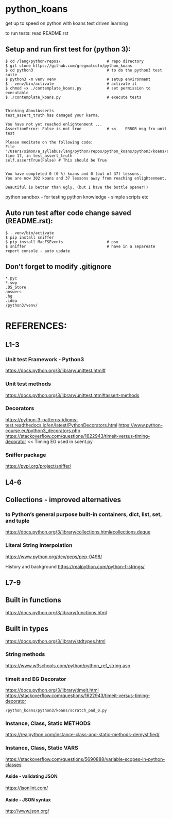 # python_koans
get up to speed on python with koans test driven learning

to run tests:
read README.rst

## Setup and run first test for (python 3):
```
$ cd /lang/python/repos/                    # repo directory
$ git clone https://github.com/gregmalcolm/python_koans
$ cd python3                                # to do the python3 test suite
$ python3 -m venv venv                      # setup environment
$ . venv/bin/activate                       # activate it
$ chmod +x ./contemplate_koans.py           # set permission to executable
$ ./contemplate_koans.py                    # execute tests


Thinking AboutAsserts
test_assert_truth has damaged your karma.

You have not yet reached enlightenment ...
AssertionError: False is not true           # <<    ERROR msg fro unit test

Please meditate on the following code:
File "/Users/simon/a_syllabus/lang/python/repos/python_koans/python3/koans/about_asserts.py", line 17, in test_assert_truth
self.assertTrue(False) # This should be True


You have completed 0 (0 %) koans and 0 (out of 37) lessons.
You are now 302 koans and 37 lessons away from reaching enlightenment.

Beautiful is better than ugly. (but I have the bottle opener!)
```
python sandbox - for testing python knowledge - simple scripts etc

## Auto run test after code change saved (README.rst):
```
$ . venv/bin/activate
$ pip install sniffer
$ pip install MacFSEvents                   # osx
$ sniffer                                   # have in a separeate report console - auto update
```
## Don't forget to modify .gitignore
```
*.pyc
*.swp
.DS_Store
answers
.hg
.idea
/python3/venv/
```


# REFERENCES:
## L1-3
### Unit test Framework - Python3
https://docs.python.org/3/library/unittest.html#

### Unit test methods
https://docs.python.org/3/library/unittest.html#assert-methods

### Decorators
https://python-3-patterns-idioms-test.readthedocs.io/en/latest/PythonDecorators.html
https://www.python-course.eu/python3_decorators.php
https://stackoverflow.com/questions/1622943/timeit-versus-timing-decorator  << Timing EG
used in scent.py

### Sniffer package
https://pypi.org/project/sniffer/

## L4-6
## Collections - improved alternatives
### to Python’s general purpose built-in containers, dict, list, set, and tuple
https://docs.python.org/3/library/collections.html#collections.deque

### Literal String Interpolation
https://www.python.org/dev/peps/pep-0498/

History and background
https://realpython.com/python-f-strings/

## L7-9
## Built in functions
https://docs.python.org/3/library/functions.html

## Built in types
https://docs.python.org/3/library/stdtypes.html

### String methods
https://www.w3schools.com/python/python_ref_string.asp

### timeit and EG Decorator
https://docs.python.org/3/library/timeit.html
https://stackoverflow.com/questions/1622943/timeit-versus-timing-decorator


```/python_koans/python3/koans/scratch_pad_0.py```
### Instance, Class, Static METHODS
https://realpython.com/instance-class-and-static-methods-demystified/

### Instance, Class, Static VARS
https://stackoverflow.com/questions/5690888/variable-scopes-in-python-classes


#### Aside - validating JSON
https://jsonlint.com/
#### Aside - JSON syntax
http://www.json.org/




